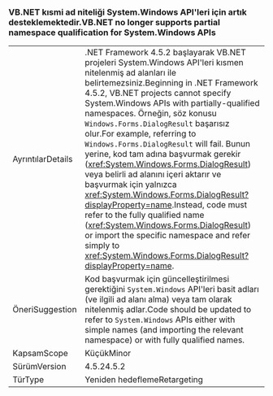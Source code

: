 ### <a name="vbnet-no-longer-supports-partial-namespace-qualification-for-systemwindows-apis"></a><span data-ttu-id="fe658-101">VB.NET kısmi ad niteliği System.Windows API'leri için artık desteklemektedir.</span><span class="sxs-lookup"><span data-stu-id="fe658-101">VB.NET no longer supports partial namespace qualification for System.Windows APIs</span></span>

|   |   |
|---|---|
|<span data-ttu-id="fe658-102">Ayrıntılar</span><span class="sxs-lookup"><span data-stu-id="fe658-102">Details</span></span>|<span data-ttu-id="fe658-103">.NET Framework 4.5.2 başlayarak VB.NET projeleri System.Windows API'leri kısmen nitelenmiş ad alanları ile belirtemezsiniz.</span><span class="sxs-lookup"><span data-stu-id="fe658-103">Beginning in .NET Framework 4.5.2, VB.NET projects cannot specify System.Windows APIs with partially-qualified namespaces.</span></span> <span data-ttu-id="fe658-104">Örneğin, söz konusu <code>Windows.Forms.DialogResult</code> başarısız olur.</span><span class="sxs-lookup"><span data-stu-id="fe658-104">For example, referring to <code>Windows.Forms.DialogResult</code> will fail.</span></span> <span data-ttu-id="fe658-105">Bunun yerine, kod tam adına başvurmak gerekir (<xref:System.Windows.Forms.DialogResult>) veya belirli ad alanını içeri aktarır ve başvurmak için yalnızca <xref:System.Windows.Forms.DialogResult?displayProperty=name>.</span><span class="sxs-lookup"><span data-stu-id="fe658-105">Instead, code must refer to the fully qualified name (<xref:System.Windows.Forms.DialogResult>) or import the specific namespace and refer simply to <xref:System.Windows.Forms.DialogResult?displayProperty=name>.</span></span>|
|<span data-ttu-id="fe658-106">Öneri</span><span class="sxs-lookup"><span data-stu-id="fe658-106">Suggestion</span></span>|<span data-ttu-id="fe658-107">Kod başvurmak için güncelleştirilmesi gerektiğini <code>System.Windows</code> API'leri basit adları (ve ilgili ad alanı alma) veya tam olarak nitelenmiş adlar.</span><span class="sxs-lookup"><span data-stu-id="fe658-107">Code should be updated to refer to <code>System.Windows</code> APIs either with simple names (and importing the relevant namespace) or with fully qualified names.</span></span>|
|<span data-ttu-id="fe658-108">Kapsam</span><span class="sxs-lookup"><span data-stu-id="fe658-108">Scope</span></span>|<span data-ttu-id="fe658-109">Küçük</span><span class="sxs-lookup"><span data-stu-id="fe658-109">Minor</span></span>|
|<span data-ttu-id="fe658-110">Sürüm</span><span class="sxs-lookup"><span data-stu-id="fe658-110">Version</span></span>|<span data-ttu-id="fe658-111">4.5.2</span><span class="sxs-lookup"><span data-stu-id="fe658-111">4.5.2</span></span>|
|<span data-ttu-id="fe658-112">Tür</span><span class="sxs-lookup"><span data-stu-id="fe658-112">Type</span></span>|<span data-ttu-id="fe658-113">Yeniden hedefleme</span><span class="sxs-lookup"><span data-stu-id="fe658-113">Retargeting</span></span>|


